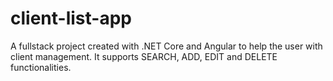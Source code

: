 # client-list-app
A fullstack project created with .NET Core and Angular to help the user with client management. It supports SEARCH, ADD, EDIT and DELETE functionalities.
